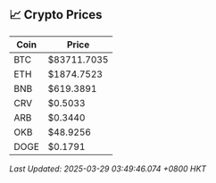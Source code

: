 ## 📈 Crypto Prices

| Coin | Price |
| ---- | ----- |
| BTC | $83711.7035 |
| ETH | $1874.7523 |
| BNB | $619.3891 |
| CRV | $0.5033 |
| ARB | $0.3440 |
| OKB | $48.9256 |
| DOGE | $0.1791 |

_Last Updated: 2025-03-29 03:49:46.074 +0800 HKT_